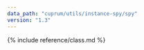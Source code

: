 ```yaml
---
data_path: "cuprum/utils/instance-spy/spy"
version: "1.3"
---
```


{% include reference/class.md %}
